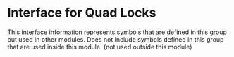 
# Interface for Quad Locks
This interface information represents symbols that are defined in this group but used in other modules.  Does not include symbols defined in this group that are used inside this module.
(not used outside this module)
